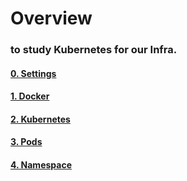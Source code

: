 # Overview

### to study Kubernetes for our Infra.

#### [0. Settings](https://github.com/es5es5/TIL/blob/main/kubernetes/2021-05-03/0.%20Settings.md)

#### [1. Docker](https://github.com/es5es5/TIL/blob/main/kubernetes/2021-05-03/1.%20Docker.md)

#### [2. Kubernetes](https://github.com/es5es5/TIL/blob/main/kubernetes/2021-05-03/2.%20Kubernetes.md)

#### [3. Pods](https://github.com/es5es5/TIL/blob/main/kubernetes/2021-05-03/2-1.%Pods.md)

#### [4. Namespace](https://github.com/es5es5/TIL/blob/main/kubernetes/2021-05-03/2-1.%Namespace.md)
